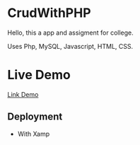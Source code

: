 # CrudWithPHP

Hello, this a app and assigment for college.

Uses Php, MySQL, Javascript, HTML, CSS.

# Live Demo
[Link Demo](https://jonh-crud.herokuapp.com/)

## Deployment
* With Xamp

